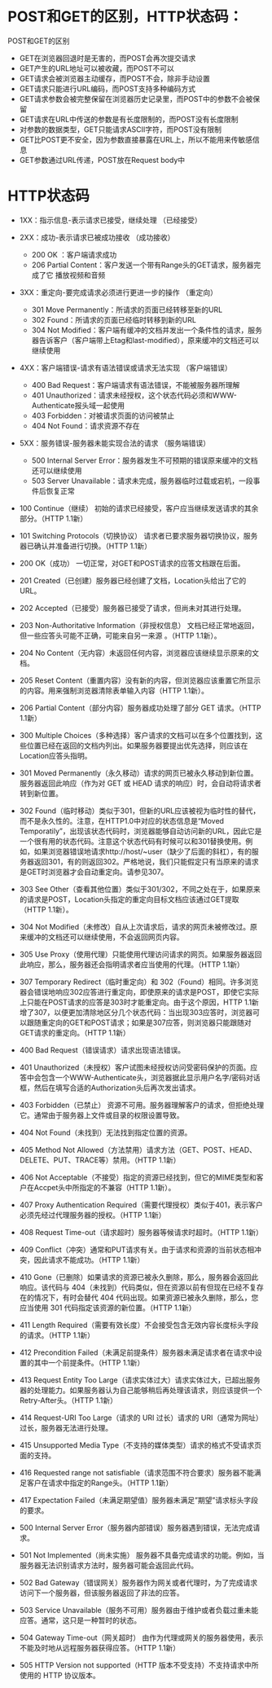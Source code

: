 # POST和GET的区别，HTTP状态码：
POST和GET的区别
- GET在浏览器回退时是无害的，而POST会再次提交请求
- GET产生的URL地址可以被收藏，而POST不可以
- GET请求会被浏览器主动缓存，而POST不会，除非手动设置
- GET请求只能进行URL编码，而POST支持多种编码方式
- GET请求参数会被完整保留在浏览器历史记录里，而POST中的参数不会被保留
- GET请求在URL中传送的参数是有长度限制的，而POST没有长度限制
- 对参数的数据类型，GET只能请求ASCII字符，而POST没有限制
- GET比POST更不安全，因为参数直接暴露在URL上，所以不能用来传敏感信息
- GET参数通过URL传递，POST放在Request body中




# HTTP状态码
- 1XX：指示信息-表示请求已接受，继续处理
  （已经接受）
- 2XX：成功-表示请求已被成功接收
  （成功接收）
  - 200 OK ：客户端请求成功
  - 206 Partial Content：客户发送一个带有Range头的GET请求，服务器完成了它 播放视频和音频
- 3XX：重定向-要完成请求必须进行更进一步的操作
  （重定向）
  - 301 Move Permanently：所请求的页面已经转移至新的URL
  - 302 Found：所请求的页面已经临时转移到新的URL
  - 304 Not Modified：客户端有缓冲的文档并发出一个条件性的请求，服务器告诉客户（客户端带上Etag和last-modified），原来缓冲的文档还可以继续使用
- 4XX：客户端错误-请求有语法错误或请求无法实现
  （客户端错误）
  - 400 Bad Request：客户端请求有语法错误，不能被服务器所理解
  - 401 Unauthorized：请求未经授权，这个状态代码必须和WWW-Authenticate报头域一起使用
  - 403 Forbidden：对被请求页面的访问被禁止
  - 404 Not Found：请求资源不存在
- 5XX：服务错误-服务器未能实现合法的请求
  （服务端错误）
  - 500 Internal Server Error：服务器发生不可预期的错误原来缓冲的文档还可以继续使用
  - 503 Server Unavailable：请求未完成，服务器临时过载或宕机，一段事件后恢复正常












- 100  Continue（继续） 初始的请求已经接受，客户应当继续发送请求的其余部分。（HTTP 1.1新）
- 101  Switching Protocols（切换协议） 请求者已要求服务器切换协议，服务器已确认并准备进行切换。（HTTP 1.1新）
- 200  OK（成功） 一切正常，对GET和POST请求的应答文档跟在后面。
- 201  Created（已创建）服务器已经创建了文档，Location头给出了它的URL。
- 202  Accepted（已接受）服务器已接受了请求，但尚未对其进行处理。
- 203  Non-Authoritative Information（非授权信息） 文档已经正常地返回，但一些应答头可能不正确，可能来自另一来源 。（HTTP 1.1新）。
- 204  No Content（无内容）未返回任何内容，浏览器应该继续显示原来的文档。
- 205  Reset Content（重置内容）没有新的内容，但浏览器应该重置它所显示的内容。用来强制浏览器清除表单输入内容（HTTP 1.1新）。
- 206  Partial Content（部分内容）服务器成功处理了部分 GET 请求。（HTTP 1.1新）
- 300  Multiple Choices（多种选择）客户请求的文档可以在多个位置找到，这些位置已经在返回的文档内列出。如果服务器要提出优先选择，则应该在Location应答头指明。
- 301  Moved Permanently（永久移动）请求的网页已被永久移动到新位置。服务器返回此响应（作为对 GET 或 HEAD 请求的响应）时，会自动将请求者转到新位置。
- 302  Found（临时移动）类似于301，但新的URL应该被视为临时性的替代，而不是永久性的。注意，在HTTP1.0中对应的状态信息是“Moved Temporatily”，出现该状态代码时，浏览器能够自动访问新的URL，因此它是一个很有用的状态代码。注意这个状态代码有时候可以和301替换使用。例如，如果浏览器错误地请求http://host/~user（缺少了后面的斜杠），有的服务器返回301，有的则返回302。严格地说，我们只能假定只有当原来的请求是GET时浏览器才会自动重定向。请参见307。
- 303  See Other（查看其他位置）类似于301/302，不同之处在于，如果原来的请求是POST，Location头指定的重定向目标文档应该通过GET提取（HTTP 1.1新）。
- 304  Not Modified（未修改）自从上次请求后，请求的网页未被修改过。原来缓冲的文档还可以继续使用，不会返回网页内容。
- 305  Use Proxy（使用代理）只能使用代理访问请求的网页。如果服务器返回此响应，那么，服务器还会指明请求者应当使用的代理。（HTTP 1.1新）
- 307  Temporary Redirect（临时重定向）和 302（Found）相同。许多浏览器会错误地响应302应答进行重定向，即使原来的请求是POST，即使它实际上只能在POST请求的应答是303时才能重定向。由于这个原因，HTTP 1.1新增了307，以便更加清除地区分几个状态代码：当出现303应答时，浏览器可以跟随重定向的GET和POST请求；如果是307应答，则浏览器只能跟随对GET请求的重定向。（HTTP 1.1新）
- 400  Bad Request（错误请求）请求出现语法错误。
- 401  Unauthorized（未授权）客户试图未经授权访问受密码保护的页面。应答中会包含一个WWW-Authenticate头，浏览器据此显示用户名字/密码对话框，然后在填写合适的Authorization头后再次发出请求。
- 403  Forbidden（已禁止） 资源不可用。服务器理解客户的请求，但拒绝处理它。通常由于服务器上文件或目录的权限设置导致。
- 404  Not Found（未找到）无法找到指定位置的资源。
- 405  Method Not Allowed（方法禁用）请求方法（GET、POST、HEAD、DELETE、PUT、TRACE等）禁用。（HTTP 1.1新）
- 406  Not Acceptable（不接受）指定的资源已经找到，但它的MIME类型和客户在Accpet头中所指定的不兼容（HTTP 1.1新）。
- 407  Proxy Authentication Required（需要代理授权）类似于401，表示客户必须先经过代理服务器的授权。（HTTP 1.1新）
- 408  Request Time-out（请求超时）服务器等候请求时超时。（HTTP 1.1新）
- 409  Conflict（冲突）通常和PUT请求有关。由于请求和资源的当前状态相冲突，因此请求不能成功。（HTTP 1.1新）
- 410  Gone（已删除）如果请求的资源已被永久删除，那么，服务器会返回此响应。该代码与 404（未找到）代码类似，但在资源以前有但现在已经不复存在的情况下，有时会替代 404 代码出现。如果资源已被永久删除，那么，您应当使用 301 代码指定该资源的新位置。（HTTP 1.1新）
- 411  Length Required（需要有效长度）不会接受包含无效内容长度标头字段的请求。（HTTP 1.1新）
- 412  Precondition Failed（未满足前提条件）服务器未满足请求者在请求中设置的其中一个前提条件。（HTTP 1.1新）
- 413  Request Entity Too Large（请求实体过大）请求实体过大，已超出服务器的处理能力。如果服务器认为自己能够稍后再处理该请求，则应该提供一个Retry-After头。（HTTP 1.1新）
- 414  Request-URI Too Large（请求的 URI 过长）请求的 URI（通常为网址）过长，服务器无法进行处理。
- 415  Unsupported Media Type（不支持的媒体类型）请求的格式不受请求页面的支持。
- 416  Requested range not satisfiable（请求范围不符合要求）服务器不能满足客户在请求中指定的Range头。（HTTP 1.1新）
- 417  Expectation Failed（未满足期望值）服务器未满足”期望”请求标头字段的要求。
- 500  Internal Server Error（服务器内部错误）服务器遇到错误，无法完成请求。
- 501  Not Implemented（尚未实施） 服务器不具备完成请求的功能。例如，当服务器无法识别请求方法时，服务器可能会返回此代码。
- 502  Bad Gateway（错误网关）服务器作为网关或者代理时，为了完成请求访问下一个服务器，但该服务器返回了非法的应答。
- 503  Service Unavailable（服务不可用）服务器由于维护或者负载过重未能应答。通常，这只是一种暂时的状态。
- 504  Gateway Time-out（网关超时） 由作为代理或网关的服务器使用，表示不能及时地从远程服务器获得应答。（HTTP 1.1新）
- 505  HTTP Version not supported（HTTP 版本不受支持）不支持请求中所使用的 HTTP 协议版本。

